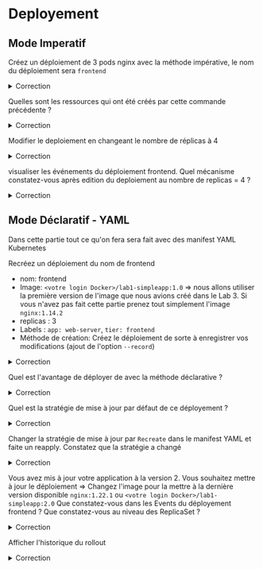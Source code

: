 # Deployement

## Mode Imperatif

Créez un déploiement de 3 pods nginx avec la méthode impérative, le nom du déploiement sera `frontend`

<details><summary>Correction</summary>

```bash
kubectl create deployment frontend --image nginx --replicas 3
```

</details>

Quelles sont les ressources qui ont été créés par cette commande précédente ?

<details><summary>Correction</summary>

Lorsqu'un déploiement est créé, en dehors de la ressource deployment elle même, derrière une ressource Replicaset du même nom dérivé est créé

```bash
kubectl get deployment
NAME              READY   UP-TO-DATE   AVAILABLE   AGE
frontend          3/3     3            3           1m13s
```

```bash
kubectl get replicaset
NAME                     DESIRED   CURRENT   READY   AGE
frontend-7f9649877f      3         3         3       2m40s
```

Ce replicat va engendrer le nombre de pods exprimé dont les noms sont à leur tour dérivés du nom replicaset

```bash
kubectl get pods
NAME                           READY   STATUS             RESTARTS        AGE
frontend-7f9649877f-29c6c      1/1     Running            0               5m36s
frontend-7f9649877f-fq5v7      1/1     Running            0               5m36s
frontend-7f9649877f-pkjst      1/1     Running            0               5m36s
```

</details>

Modifier le deploiement en changeant le nombre de réplicas à 4
 
<details><summary>Correction</summary>

```bash
kubectl edit deployment frontend
```

=> ça s'ouvre avec votre éditeur de texte par défaut. par défaut c'est l'éditeur `vi`
Pour modifier => les touches [ESC] [i]
Pour quitter l'éditeur sans le modifier => [ESC] [:] q!
Après l'avoir modifier, pour enregistrer et quitter => [ESC] [:] wq

</details>

visualiser les événements du déploiement frontend. Quel mécanisme constatez-vous après edition du deploiement au nombre de replicas = 4 ? 

<details><summary>Correction</summary>

```bash
kubectl describe deployment frontend
```

Un pod supplémentaire s'ajoute au replicas

</details>


## Mode Déclaratif - YAML

Dans cette partie tout ce qu'on fera sera fait avec des manifest YAML Kubernetes

Recréez un déploiement du nom de frontend
* nom: frontend
* Image: `<votre login Docker>/lab1-simpleapp:1.0` => nous allons utiliser la première version de l'image que nous avions créé dans le Lab 3. Si vous n'avez pas fait cette partie prenez tout simplement l'image `nginx:1.14.2`
* replicas : 3
* Labels : `app: web-server`, `tier: frontend`
* Méthode de création: Créez le déploiement de sorte à enregistrer vos modifications (ajout de l'option `--record`)

<details><summary>Correction</summary>

Pour avoir les infirmation sur les option d'une resources Kubernetes on peut se servir de `kubectl explain`

```bash
kubectl explain deployment 
kubectl explain deployment --recursive
```

Pour générer les fichier YAML correspondant, il existe une astuce simple qui est de combiner l'utilisation de kubectl avec l'option `--dry-run=client -o yaml` 
l'option `--dry-run=client`indique à l'PAI server que nous somme entrain de faire des simulations et qu'il ne devra pas créer la ressource
l'otion `- o yaml` est de dire que nous voulons un output de l'objet au format YAML. 

```bash
kubectl create deployment frontend --image nginx:1.14.2 --replicas 3 --dry-run=client -o yaml > dep-frontend.yaml

# ou

kubectl create deployment frontend --image mpakoupete/lab1-simpleapp:1.0 --replicas 3 --dry-run=client -o yaml > dep-frontend.yaml
```

```yaml
apiVersion: apps/v1
kind: Deployment
metadata:
  name: frontend
  labels:
    app: web-server
    tier: frontend
spec:
  replicas: 3
  selector:
    matchLabels:
      tier: frontend
  template:
    metadata:
      labels:
        tier: frontend
    spec:
      containers:
      - name: nginx
        image: nginx:1.14.2
        ports:
        - containerPort: 80

```


```bash
kubectl create -f dep-frontend.yaml --record=true
```

L'option records enregistrera vos modifications pour le déploiement frontend.

</details>

Quel est l'avantage de déployer de avec la méthode déclarative ?

<details><summary>Correction</summary>

La manière déclarative a l'avantage de pouvoir définir notre infrastructure applicative en code (IaC) => l'état **désiré** de notre Cluster est sauvegardé et toute modification autres que le Apply n'est pas accecpé.
Vous pouvez également utiliser kubectl apply pour mettre à jour une ressource existante en modifiant les paramètres de configuration dans le fichier manifeste donné et le Re-apply.

</details>

Quel est la stratégie de mise à jour par défaut de ce déployement ?

<details><summary>Correction</summary>

Faites un describe pour voir
La stratégie par défault c'est `RollingUpdate`

</details>

Changer la stratégie de mise à jour par `Recreate` dans le manifest YAML et faite un reapply. Constatez que la stratégie a changé


<details><summary>Correction</summary>

```yaml
(...)
spec:
 replicas: 3
 strategy:
    type: Recreate
 selector:
   matchLabels:
(...)

```

```bash
kubectl apply -f dep-frontend.yaml
```

Faites un describe

</details>

Vous avez mis à jour votre application à la version 2. Vous souhaitez mettre à jour le déploiement => Changez l'image pour la mettre à la dernière version disponible `nginx:1.22.1` ou `<votre login Docker>/lab1-simpleapp:2.0`
Que constatez-vous dans les Events du déployement frontend ?
Que constatez-vous au niveau des ReplicaSet ?

<details><summary>Correction</summary>

Modifier le manifest YAML en mettant la nouvelle version de l'image 

ou bien

```bash
 kubectl set image deployment frontend nginx=nginx:1.22.1 
```

On constate qu'il a supprimer tous les anciens Pods et remplacer par les nouveaux

On constate au niveau des replicaSet que l'ancien est vide et un nouveau est créé

</details>

Afficher l'historique du rollout

<details><summary>Correction</summary>

```bash
kubectl rollout history deployment frontend
```

</details>


